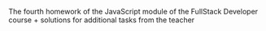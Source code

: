 The fourth homework of the JavaScript module of the FullStack Developer course + solutions for
additional tasks from the teacher
